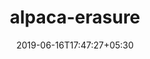 ---
title: "alpaca-erasure"
date: 2019-06-16T17:47:27+05:30
type: "organisations"
org_name: "Alpaca"
repo_desc: "Example script to generate Erasure data"
repo_link: https://github.com/alpacahq/alpaca-erasure
---
